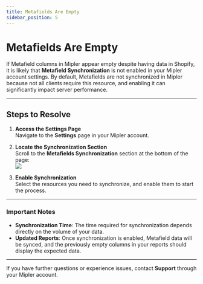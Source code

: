 ```yaml
---
title: Metafields Are Empty
sidebar_position: 5
---
```


# Metafields Are Empty

If Metafield columns in Mipler appear empty despite having data in Shopify, it is likely that **Metafield Synchronization** is not enabled in your Mipler account settings. By default, Metafields are not synchronized in Mipler because not all clients require this resource, and enabling it can significantly impact server performance.

---

## Steps to Resolve

1. **Access the Settings Page**  
   Navigate to the **Settings** page in your Mipler account.

2. **Locate the Synchronization Section**  
   Scroll to the **Metafields Synchronization** section at the bottom of the page:  
   <img src="/docs/img/troubleshoot/metafields-are-empty/s1_1.png" />

3. **Enable Synchronization**  
   Select the resources you need to synchronize, and enable them to start the process.

---

### Important Notes

- **Synchronization Time**: The time required for synchronization depends directly on the volume of your data.
- **Updated Reports**: Once synchronization is enabled, Metafield data will be synced, and the previously empty columns in your reports should display the expected data.

---

If you have further questions or experience issues, contact **Support** through your Mipler account.
